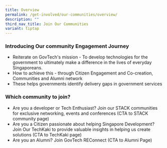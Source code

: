 ```yaml
---
title: Overview
permalink: /get-involved/our-communities/overview/
description: ""
third_nav_title: Join Our Communities
variant: tiptap
---
```

### Introducing Our community Engagement Journey

* Reiterate on GovTech's mission - To develop technologies for the government to ultimately make a difference in the lives of everyday Singaporeans.
* How to achieve this - through Citizen Engagement and Co-creation, Communities and Alumni network 
* These helps governments identify delivery gaps in government services 

### Which community to join?
* Are you a developer or Tech Enthusiast? Join our STACK communities for exclusive networking, events and conferences (CTA to STACK community page) 
* Are you a Citizen passionate about helping Singapore Development? Join Our TechKaki to provide valuable insights in helping us create solutions (CTA to TechKaki page) 
* Are you an Alumni? Join GovTech REConnect (CTA to Alumni Page)